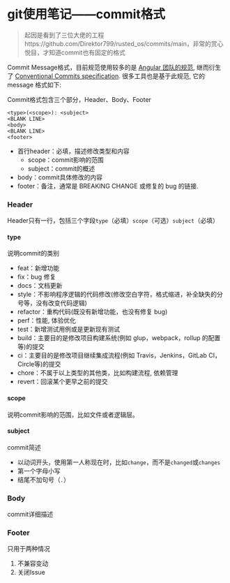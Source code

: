 # git使用笔记——commit格式


> 起因是看到了三位大佬的工程https://github.com/Direktor799/rusted_os/commits/main，非常的赏心悦目，才知道commit也有固定的格式

Commit Message格式，目前规范使用较多的是 [Angular 团队的规范](https://github.com/angular/angular.js/blob/master/DEVELOPERS.md#-git-commit-guidelines), 继而衍生了 [Conventional Commits specification](https://www.conventionalcommits.org/en/v1.0.0/). 很多工具也是基于此规范, 它的 message 格式如下:

Commit格式包含三个部分，Header、Body、Footer

```
<type>(<scope>): <subject>
<BLANK LINE>
<body>
<BLANK LINE>
<footer>
```

- 首行header：必填，描述修改类型和内容
  - scope：commit影响的范围
  - subject：commit的概述
- body：commit具体修改的内容
- footer：备注，通常是 BREAKING CHANGE 或修复的 bug 的链接.

### Header

Header只有一行，包括三个字段`type`（必填）`scope`（可选）`subject`（必填）

#### type

说明commit的类别

- feat：新增功能
- fix：bug 修复
- docs：文档更新
- style：不影响程序逻辑的代码修改(修改空白字符，格式缩进，补全缺失的分号等，没有改变代码逻辑)
- refactor：重构代码(既没有新增功能，也没有修复 bug)
- perf：性能, 体验优化
- test：新增测试用例或是更新现有测试
- build：主要目的是修改项目构建系统(例如 glup，webpack，rollup 的配置等)的提交
- ci：主要目的是修改项目继续集成流程(例如 Travis，Jenkins，GitLab CI，Circle等)的提交
- chore：不属于以上类型的其他类，比如构建流程, 依赖管理
- revert：回滚某个更早之前的提交

#### scope

说明commit影响的范围，比如文件或者逻辑层。

#### subject

commit简述

- 以动词开头，使用第一人称现在时，比如`change`，而不是`changed`或`changes`
- 第一个字母小写
- 结尾不加句号（`.`）

### Body

commit详细描述

### Footer

只用于两种情况

1. 不兼容变动
2. 关闭Issue
